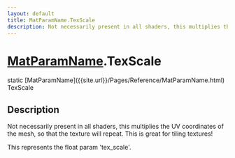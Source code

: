 ```yaml
---
layout: default
title: MatParamName.TexScale
description: Not necessarily present in all shaders, this multiplies the UV coordinates of the mesh, so that the texture will repeat. This is great for tiling textures!  This represents the float param 'tex_scale'.
---
```

# [MatParamName]({{site.url}}/Pages/Reference/MatParamName.html).TexScale

<div class='signature' markdown='1'>
static [MatParamName]({{site.url}}/Pages/Reference/MatParamName.html) TexScale
</div>

## Description
Not necessarily present in all shaders, this multiplies
the UV coordinates of the mesh, so that the texture will repeat.
This is great for tiling textures!

This represents the float param 'tex_scale'.

